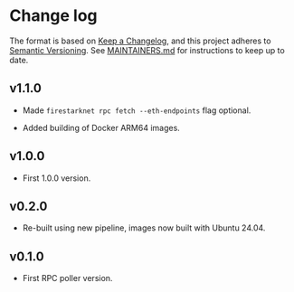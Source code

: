 # Change log

The format is based on [Keep a Changelog](https://keepachangelog.com/en/1.0.0/), and this
project adheres to [Semantic Versioning](https://semver.org/spec/v2.0.0.html). See [MAINTAINERS.md](./MAINTAINERS.md)
for instructions to keep up to date.

## v1.1.0

* Made `firestarknet rpc fetch --eth-endpoints` flag optional.

* Added building of Docker ARM64 images.

## v1.0.0

* First 1.0.0 version.

## v0.2.0

* Re-built using new pipeline, images now built with Ubuntu 24.04.

## v0.1.0

* First RPC poller version.